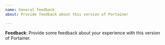 ```yaml
---
name: General feedback
about: Provide feedback about this version of Portainer

---
```


<!--

Make sure to have a look at our feedback topic list before creating a new feedback issue: https://github.com/portainer/kubernetes-beta/issues?q=is%3Aissue+is%3Aopen+%5BTOPIC%5D

-->

**Feedback**:
Provide some feedback about your experience with this version of Portainer.
